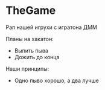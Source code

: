 # TheGame

Рап нашей игрухи с игратона ДММ 

Планы на хакатон:
* Выпить пыва 
* Дожить до конца

Наши принципы: 
* Одно пыво хорошо, а два лучше 
